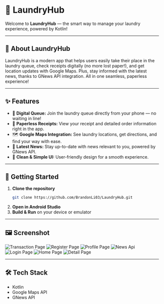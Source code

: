 # 🧺 LaundryHub

Welcome to **LaundryHub** — the smart way to manage your laundry experience, powered by Kotlin!

---

## 🚀 About LaundryHub

LaundryHub is a modern app that helps users easily take their place in the laundry queue, check receipts digitally (no more lost paper!), and get location updates with Google Maps. Plus, stay informed with the latest news, thanks to GNews API integration. All in one seamless, paperless experience!

---

## ✨ Features

- 📝 **Digital Queue:** Join the laundry queue directly from your phone — no waiting in line!
- 🧾 **Paperless Receipts:** View your receipt and detailed order information right in the app.
- 🗺️ **Google Maps Integration:** See laundry locations, get directions, and find your way with ease.
- 📰 **Latest News:** Stay up-to-date with news relevant to you, powered by GNews API.
- 🌟 **Clean & Simple UI:** User-friendly design for a smooth experience.

---

## 📲 Getting Started

1. **Clone the repository**
   ```bash
   git clone https://github.com/BrandonLi03/LaundryHub.git
   ```
2. **Open in Android Studio**
3. **Build & Run** on your device or emulator

---

## 🖼️ Screenshot

![Transaction Page](https://github.com/user-attachments/assets/c4b253f6-29f8-4515-9085-b90969ffb47d)
![Register Page](https://github.com/user-attachments/assets/a744a351-0cc0-4266-a10e-ccbd205fbe12)
![Profile Page](https://github.com/user-attachments/assets/255b0dc0-2230-4595-97bd-a5210f547f2b)
![News Api](https://github.com/user-attachments/assets/84799ccb-3a87-4c45-a2aa-dbbfb006a583)
![Login Page](https://github.com/user-attachments/assets/53bf24e6-e42c-4d5e-a9ee-4ad8bc1a9009)
![Home Page](https://github.com/user-attachments/assets/295f6dd3-4c7a-4896-8158-81a83068888b)
![Detail Page](https://github.com/user-attachments/assets/ccd0dd83-8fc3-4319-b05e-741ce21b577a)

---

## 🛠️ Tech Stack

- Kotlin
- Google Maps API
- GNews API
